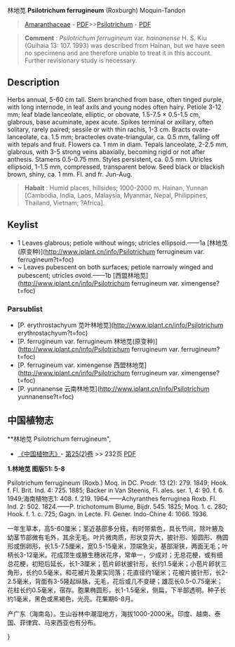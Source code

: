 林地苋 **Psilotrichum ferrugineum** (Roxburgh) Moquin-Tandon

> [Amaranthaceae](http://www.iplant.cn/info/Amaranthaceae?t=foc) - [PDF](http://www.iplant.cn/foc/pdf/Amaranthaceae.pdf)>>[Psilotrichum](http://www.iplant.cn/info/Psilotrichum?t=foc) - [PDF](http://www.iplant.cn/foc/pdf/Psilotrichum.pdf)

> **Comment** : 
> *Psilotrichum* *ferrugineum* var. *hainanense* H. S. Kiu (Guihaia 13: 107. 1993) was described from Hainan, but we have seen no specimens and are therefore unable to treat it in this account. Further revisionary study is necessary.

## Description

Herbs annual, 5-60 cm tall. Stem branched from base, often tinged purple, with long internode, in leaf axils and young nodes often hairy. Petiole 3-12 mm; leaf blade lanceolate, elliptic, or obovate, 1.5-7.5 × 0.5-1.5 cm, glabrous, base acuminate, apex acute. Spikes terminal or axillary, often solitary, rarely paired; sessile or with thin rachis, 1-3 cm. Bracts ovate-lanceolate, ca. 1.5 mm; bracteoles ovate-triangular, ca. 0.5 mm, falling off with tepals and fruit. Flowers ca. 1 mm in diam. Tepals lanceolate, 2-2.5 mm, glabrous, with 3-5 strong veins abaxially, becoming rigid or not after anthesis. Stamens 0.5-0.75 mm. Styles persistent, ca. 0.5 mm. Utricles ellipsoid, 1-1.5 mm, compressed, transparent below. Seed black or blackish brown, shiny, ca. 1 mm. Fl. and fr. Jun-Aug.

> **Habait** : 
> Humid places, hillsides; 1000-2000 m. Hainan, Yunnan [Cambodia, India, Laos, Malaysia, Myanmar, Nepal, Philippines, Thailand, Vietnam; ?Africa].

## Keylist

* 1 Leaves glabrous; petiole without wings; utricles ellipsoid.——1a  [林地苋(原变种)](http://www.iplant.cn/info/Psilotrichum ferrugineum var. ferrugineum?t=foc)
* ~ Leaves pubescent on both surfaces; petiole narrowly winged and pubescent; utricles ovoid.——1b  [西盟林地苋](http://www.iplant.cn/info/Psilotrichum ferrugineum var. ximengense?t=foc)

### Parsublist

* [P.  erythrostachyum  苋叶林地苋](http://www.iplant.cn/info/Psilotrichum erythrostachyum?t=foc)
* [P.  ferrugineum var. ferrugineum  林地苋(原变种)](http://www.iplant.cn/info/Psilotrichum ferrugineum var. ferrugineum?t=foc)
* [P.  ferrugineum var. ximengense  西盟林地苋](http://www.iplant.cn/info/Psilotrichum ferrugineum var. ximengense?t=foc)
* [P.  yunnanense  云南林地苋](http://www.iplant.cn/info/Psilotrichum yunnanense?t=foc)

## 中国植物志

**林地苋 Psilotrichum ferrugineum",

* [《中国植物志》](http://www.iplant.cn/frps)- [第25(2)卷](http://www.iplant.cn/frps/vol/25(2)) >> 232页 [PDF](http://www.iplant.cn/frps/pdf/25(2)/232.pdf)

**1.林地苋 图版51: 5-8**

Psilotrichum ferrugineum (Roxb.) Moq. in DC. Prodr. 13 (2): 279. 1849; Hook. f. Fl. Brit. Ind. 4: 725. 1885; Backer in Van Steenis, Fl. ales. ser. 1, 4: 90. f. 6. 1949;海南植物志1: 408. f. 219. 1964.——Achyranthes ferruginea Roxb. Fl. Ind. 2: 502. 1824.——P. trichotomum Blume, Bijdr. 545. 1825; Moq. 1. c. 280; Hook. f. 1. c. 725; Gagn. in Lecte. Fl. Gener. Indo-Chine 4: 1066. 1936.

一年生草本，高5-60厘米；茎近基部多分枝，有时带紫色，具长节间，除叶腋及幼茎节部微有毛外，其余无毛。叶片微肉质，形状变异大，披针形、矩圆形、椭圆形或倒卵形，长1.5-7.5厘米，宽0.5-15毫米，顶端急尖，基部渐狭，两面无毛；叶柄长3-12毫米。花成顶生或腋生穗状花序，常单一，少成对；无总花梗，或有细总花梗，初短后延长，长1-3厘米；苞片卵状披针形，长约1.5毫米；小苞片卵状三角形，长约0.5毫米，和花被片及果实同落；花直径约1毫米；花被片披针形，长2-2.5毫米，背面有3-5隆起纵脉，无毛，花后或几不变硬；雄蕊长0.5-0.75毫米；花柱长约0.5毫米，宿存。胞果椭圆形，长1-1.5毫米，侧扁，下半部透明。种子长约1毫米，黑色或黑褐色，光亮。花果期6-8月。

产广东（海南岛）。生山谷林中潮湿地方，海拔1000-2000米。印度、越南、泰国、菲律宾、马来西亚也有分布。

}
